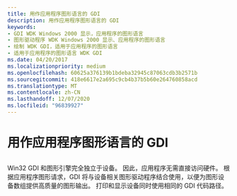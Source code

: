 ```yaml
---
title: 用作应用程序图形语言的 GDI
description: 用作应用程序图形语言的 GDI
keywords:
- GDI WDK Windows 2000 显示，应用程序的图形语言
- 图形驱动程序 WDK Windows 2000 显示、应用程序的图形语言
- 绘制 WDK GDI，适用于应用程序的图形语言
- 适用于应用程序的图形语言 WDK GDI
ms.date: 04/20/2017
ms.localizationpriority: medium
ms.openlocfilehash: 60625a376139b1bdeba32945c87063cdb3b2571b
ms.sourcegitcommit: 418e6617e2a695c9cb4b37b5b60e264760858acd
ms.translationtype: MT
ms.contentlocale: zh-CN
ms.lasthandoff: 12/07/2020
ms.locfileid: "96839927"
---
```

# <a name="gdi-as-a-graphics-language-for-applications"></a>用作应用程序图形语言的 GDI


## <span id="ddk_gdi_as_a_graphics_language_for_applications_gg"></span><span id="DDK_GDI_AS_A_GRAPHICS_LANGUAGE_FOR_APPLICATIONS_GG"></span>


Win32 GDI 和图形引擎完全独立于设备。 因此，应用程序无需直接访问硬件。 根据应用程序图形请求，GDI 将与设备相关图形驱动程序结合使用，以便为图形设备数组提供高质量的图形输出。 打印和显示设备同时使用相同的 GDI 代码路径。

 

 





